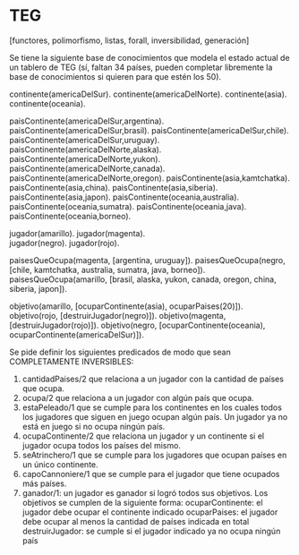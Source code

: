 TEG
===
[functores, polimorfismo, listas, forall, inversibilidad, generación]

Se tiene la siguiente base de conocimientos que modela el estado actual de un tablero de TEG (sí, faltan 34 países, pueden completar libremente la base de conocimientos si quieren para que estén los 50).

continente(americaDelSur).
continente(americaDelNorte).
continente(asia).
continente(oceania).

paisContinente(americaDelSur,argentina).
paisContinente(americaDelSur,brasil).
paisContinente(americaDelSur,chile).
paisContinente(americaDelSur,uruguay).
paisContinente(americaDelNorte,alaska).
paisContinente(americaDelNorte,yukon).
paisContinente(americaDelNorte,canada).
paisContinente(americaDelNorte,oregon).
paisContinente(asia,kamtchatka).
paisContinente(asia,china).
paisContinente(asia,siberia).
paisContinente(asia,japon).
paisContinente(oceania,australia).
paisContinente(oceania,sumatra).
paisContinente(oceania,java).
paisContinente(oceania,borneo).

jugador(amarillo).  jugador(magenta).  
jugador(negro).     jugador(rojo).

paisesQueOcupa(magenta, [argentina, uruguay]).
paisesQueOcupa(negro, [chile, kamtchatka, australia, sumatra, java, borneo]).
paisesQueOcupa(amarillo, [brasil, alaska, yukon, canada, oregon, china, siberia, japon]).

objetivo(amarillo, [ocuparContinente(asia), ocuparPaises(20)]). 
objetivo(rojo, [destruirJugador(negro)]). 
objetivo(magenta, [destruirJugador(rojo)]). 
objetivo(negro, [ocuparContinente(oceania), ocuparContinente(americaDelSur)]). 


Se pide definir los siguientes predicados de modo que sean COMPLETAMENTE INVERSIBLES:

1. cantidadPaises/2 que relaciona a un jugador con la cantidad de países que ocupa. 
2. ocupa/2 que relaciona a un jugador con algún país que ocupa.
3. estaPeleado/1 que se cumple para los continentes en los cuales todos los jugadores que siguen en juego ocupan algún país. Un jugador ya no está en juego si no ocupa ningún país. 
4. ocupaContinente/2 que relaciona un jugador y un continente si el jugador ocupa todos los países del mismo.
5. seAtrinchero/1 que se cumple para los jugadores que ocupan países en un único continente.
6. capoCannoniere/1 que se cumple para el jugador que tiene ocupados más países. 
7. ganador/1: un jugador es ganador si logró todos sus objetivos.
Los objetivos se cumplen de la siguiente forma:
ocuparContinente: el jugador debe ocupar el continente indicado
ocuparPaises: el jugador debe ocupar al menos la cantidad de países indicada en total
destruirJugador: se cumple si el jugador indicado ya no ocupa ningún país
